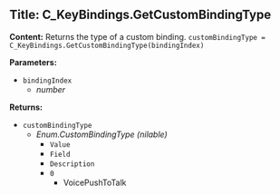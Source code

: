 ## Title: C_KeyBindings.GetCustomBindingType

**Content:**
Returns the type of a custom binding.
`customBindingType = C_KeyBindings.GetCustomBindingType(bindingIndex)`

**Parameters:**
- `bindingIndex`
  - *number*

**Returns:**
- `customBindingType`
  - *Enum.CustomBindingType (nilable)*
    - `Value`
    - `Field`
    - `Description`
    - `0`
      - VoicePushToTalk